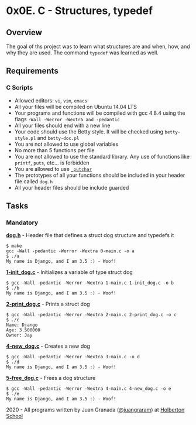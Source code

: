 # 0x0E. C - Structures, typedef

## Overview
The goal of ths project was to learn what structures are and when, how, and why they are used. The command `typedef` was learned as well.

## Requirements
### C Scripts
* Allowed editors: `vi`, `vim`, `emacs`
* All your files will be compiled on Ubuntu 14.04 LTS
* Your programs and functions will be compiled with gcc 4.8.4 using the flags `-Wall -Werror -Wextra and -pedantic`
* All your files should end with a new line
* Your code should use the Betty style. It will be checked using `betty-style.pl` and `betty-doc.pl`
* You are not allowed to use global variables
* No more than 5 functions per file
* You are not allowed to use the standard library. Any use of functions like `printf`, `puts`, etc… is forbidden
* You are allowed to use [`_putchar`](https://github.com/holbertonschool/_putchar.c/blob/master/_putchar.c)
* The prototypes of all your functions should be included in your header file called `dog.h`
* All your header files should be include guarded

## Tasks
### Mandatory
**[dog.h](dog.h)** - Header file that defines a struct dog structure and typedefs it
```
$ make
gcc -Wall -pedantic -Werror -Wextra 0-main.c -o a
$ ./a 
My name is Django, and I am 3.5 :) - Woof!
```

**[1-init_dog.c](1-init_dog.c)** - Initializes a variable of type struct dog
```
$ gcc -Wall -pedantic -Werror -Wextra 1-main.c 1-init_dog.c -o b
$ ./b 
My name is Django, and I am 3.5 :) - Woof!
```

**[2-print_dog.c](2-print_dog.c)** - Prints a struct dog
```
$ gcc -Wall -pedantic -Werror -Wextra 2-main.c 2-print_dog.c -o c
$ ./c 
Name: Django
Age: 3.500000
Owner: Jay
```

**[4-new_dog.c](4-new_dog.c)** - Creates a new dog
```
$ gcc -Wall -pedantic -Werror -Wextra 3-main.c -o d
$ ./d 
My name is Django, and I am 3.5 :) - Woof!
```

**[5-free_dog.c](5-free_dog.c)** - Frees a dog structure
```
$ gcc -Wall -pedantic -Werror -Wextra 4-main.c 4-new_dog.c -o e
$ ./e
My name is Django, and I am 3.5 :) - Woof!
```

2020 - All programs written by Juan Granada ([@juangraram](https://twitter.com/JuanGraRam)) at [Holberton School](https://www.holbertonschool.com/)